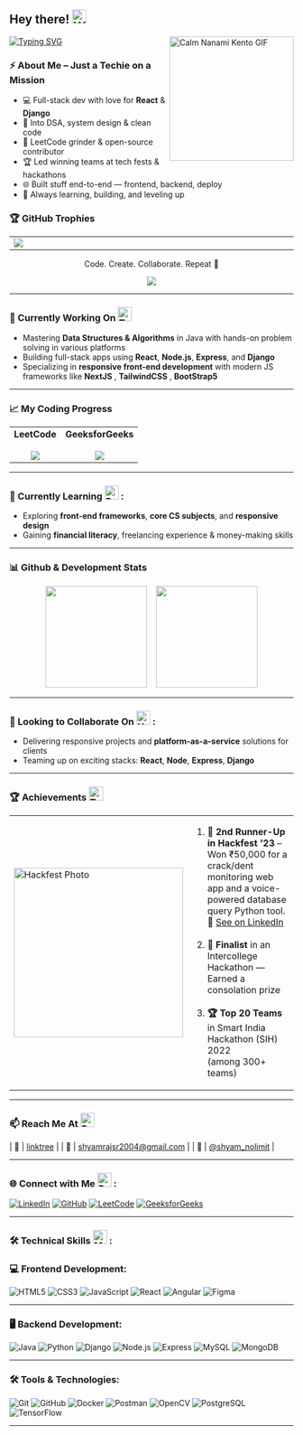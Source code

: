  ## Hey there! <img src="https://raw.githubusercontent.com/Tarikul-Islam-Anik/Animated-Fluent-Emojis/master/Emojis/Hand%20gestures/Waving%20Hand%20Medium-Light%20Skin%20Tone.png" alt="Waving Hand" width="25" height="25" />

<div>

<img align="right" src="https://media.tenor.com/IubIOhixqS4AAAAd/nanami-jujutsu-kaisen.gif" width="220" alt="Calm Nanami Kento GIF"/>

[![Typing SVG](https://readme-typing-svg.demolab.com?font=Kanit&size=21&pause=1000&color=236fff&width=435&lines=This+is+Shyam+!;I'm+a+Java+and+Python+Programmer;Aspiring+SDE+%26+Full+Stack+Developer;Hackathon+Enthusiast+and+Innovator)](https://git.io/typing-svg)


</div>

### ⚡ About Me – Just a Techie on a Mission 

  - 💻 Full-stack dev with love for **React** & **Django**  
  - 🧠 Into DSA, system design & clean code  
  - 🧩 LeetCode grinder & open-source contributor  
  - 🏆 Led winning teams at tech fests & hackathons  
  - 🌐 Built stuff end-to-end — frontend, backend, deploy  
  - 🚀 Always learning, building, and leveling up  



### 🏆 GitHub Trophies
<table align = "center" width="2000">
<tr>
<td width="2000"><img src="https://github-trophies.vercel.app/?username=shyamshyam018&rank=SECRET,SSS,SS,S,AAA,AA&row=2&column=9&theme=gruvbox"></td>
<!-- <td>![](https://github-trophies.vercel.app/?username=shyamshyam018&rank=SECRET,SSS,SS,S,AAA,AA&row=2&column=9&theme=gruvbox)</td> -->
</tr>
</table>


<p align="center">Code. Create. Collaborate. Repeat 💙</p> 
<div align="center"><img src="https://komarev.com/ghpvc/?username=shyamshyam018&label=Profile%20Views&color=0e75b6&style=flat-square" /></div> 

---

### 🔭 Currently Working On <img src="https://raw.githubusercontent.com/Tarikul-Islam-Anik/Animated-Fluent-Emojis/master/Emojis/People%20with%20professions/Man%20Technologist%20Light%20Skin%20Tone.png" alt="Technologist" width="25" height="25" />

- Mastering **Data Structures & Algorithms** in Java with hands-on problem solving  in various platforms 
- Building full-stack apps using **React**, **Node.js**, **Express**, and **Django**  
- Specializing in **responsive front-end development** with modern JS frameworks like **NextJS** , **TailwindCSS** , **BootStrap5**

---

### 📈 My Coding Progress

<div align="center">

<table>
  <tr>
    <td align="center">
      <b>LeetCode</b><br><br>
      <img src="https://leetcard.jacoblin.cool/shyam027?ext=heatmap&theme=dark" />
    </td>
    <td align="center">
      <b>GeeksforGeeks</b><br><br>
      <a href="https://auth.geeksforgeeks.org/user/shyamrajwyx0/practice/">
        <img src="https://geeks-for-geeks-stats-card.vercel.app/?username=shyamrajwyx0&theme=dark" />
      </a>
    </td>
  </tr>
</table>

</div>

---

### 🌱 Currently Learning <img src="https://raw.githubusercontent.com/Tarikul-Islam-Anik/Animated-Fluent-Emojis/master/Emojis/People/Person%20Fencing.png" alt="Person Fencing" width="25" height="25" /> :
- Exploring **front-end frameworks**, **core CS subjects**, and **responsive design**  
- Gaining **financial literacy**, freelancing experience & money-making skills  

---

### 📊 Github & Development Stats

<p align="center">
  <img src="https://github-readme-stats.vercel.app/api?username=shyamshyam018&show_icons=true&hide=issues&hide_border=true&title_color=58a6ff&text_color=c9d1d9&icon_color=79c0ff&bg_color=0d1117" height="180px"/>
  &nbsp;&nbsp;
  <img src="https://github-readme-stats.vercel.app/api/top-langs/?username=shyamshyam018&layout=compact&langs_count=10&hide_border=true&title_color=58a6ff&text_color=c9d1d9&bg_color=0d1117" height="180px"/>
</p>

---

### 👯 Looking to Collaborate On <img src="https://raw.githubusercontent.com/Tarikul-Islam-Anik/Animated-Fluent-Emojis/master/Emojis/Hand%20gestures/Handshake.png" alt="Handshake" width="25" height="25" /> :
- Delivering responsive projects and **platform-as-a-service** solutions for clients  
- Teaming up on exciting stacks: **React**, **Node**, **Express**, **Django**

---

### 🏆 Achievements <img src="https://raw.githubusercontent.com/Tarikul-Islam-Anik/Animated-Fluent-Emojis/master/Emojis/Activities/Trophy.png" alt="Trophy" width="25" height="25" />

<table>
  <tr>
    <td>
      <img src="https://media.licdn.com/dms/image/v2/D5622AQEAKk2wcGXo3g/feedshare-shrink_2048_1536/feedshare-shrink_2048_1536/0/1688629234342?e=1747267200&v=beta&t=xN-gfAx7Rfa6T-fLwDmH9IypQSMLgNdyBdUK5l1b-60" width="300px" alt="Hackfest Photo"/>
    </td>
    <td>
      <ol>
        <li><strong>🏅 2nd Runner-Up in Hackfest '23</strong> – Won ₹50,000 for a <br/>crack/dent monitoring web app and a voice-powered database <br/>query Python tool.  
        <br/>🔗 <a href="https://www.linkedin.com/feed/update/urn:li:activity:7091028031393206272/">See on LinkedIn</a></li><br/>
        <li><strong>🏁 Finalist</strong> in an Intercollege Hackathon — Earned a consolation prize</li><br/>
        <li><strong>🏆 Top 20 Teams</strong> in Smart India Hackathon (SIH) 2022 <br/>(among 300+ teams)</li>
      </0l>
    </td>
  </tr>
</table>

---

### 📫 Reach Me At <img src="https://raw.githubusercontent.com/Tarikul-Islam-Anik/Animated-Fluent-Emojis/master/Emojis/Hand%20gestures/Backhand%20Index%20Pointing%20Down%20Medium-Light%20Skin%20Tone.png" alt="Point Down" width="25" height="25" />

| 📎 | [linktree](https://linktr.ee/shyamraj018) |
| 📧 | [shyamrajsr2004@gmail.com](mailto:shyamrajsr2004@gmail.com) |
| 📸 | [@shyam_nolimit](https://www.instagram.com/shyam_nolimit/) |


---

### 🌐 Connect with Me <img src="https://raw.githubusercontent.com/Tarikul-Islam-Anik/Animated-Fluent-Emojis/master/Emojis/People/Person%20Raising%20Hand.png" alt="Person Raising Hand" width="25" height="25" /> :
[![LinkedIn](https://img.shields.io/badge/-LinkedIn-blue?style=flat-square&logo=LinkedIn&logoColor=white&link=https://www.linkedin.com/in/shyamrajd)](https://www.linkedin.com/in/shyamrajd)
[![GitHub](https://img.shields.io/badge/-GitHub-black?style=flat-square&logo=github&logoColor=white&link=https://github.com/shyamshyam018)](https://github.com/shyamshyam018)
[![LeetCode](https://img.shields.io/badge/-LeetCode-FFA116?style=flat-square&logo=leetcode&logoColor=black&link=https://leetcode.com/shyam027)](https://leetcode.com/yourusername)
[![GeeksforGeeks](https://img.shields.io/badge/-GeeksforGeeks-0F9D58?style=flat-square&logo=geeksforgeeks&logoColor=white&link=https://auth.geeksforgeeks.org/user/yourusername)](https://auth.geeksforgeeks.org/user/shyamrajwyx0)

---

### 🛠️ Technical Skills <img src="https://raw.githubusercontent.com/Tarikul-Islam-Anik/Animated-Fluent-Emojis/master/Emojis/People%20with%20professions/Man%20Detective%20Light%20Skin%20Tone.png" alt="Man Detective Light Skin Tone" width="25" height="25" /> :

### 💻 Frontend Development:
![HTML5](https://img.shields.io/badge/HTML5-E34F26?style=for-the-badge&logo=html5&logoColor=white)
![CSS3](https://img.shields.io/badge/CSS3-1572B6?style=for-the-badge&logo=css3&logoColor=white)
![JavaScript](https://img.shields.io/badge/JavaScript-F7DF1E?style=for-the-badge&logo=javascript&logoColor=black)
![React](https://img.shields.io/badge/React-20232A?style=for-the-badge&logo=react&logoColor=61DAFB)
![Angular](https://img.shields.io/badge/Angular-DD0031?style=for-the-badge&logo=angular&logoColor=white)
![Figma](https://img.shields.io/badge/Figma-F24E1E?style=for-the-badge&logo=figma&logoColor=white)

---

### 🖥️ Backend Development:
![Java](https://img.shields.io/badge/Java-007396?style=for-the-badge&logo=java&logoColor=white)
![Python](https://img.shields.io/badge/Python-3776AB?style=for-the-badge&logo=python&logoColor=white)
![Django](https://img.shields.io/badge/Django-092E20?style=for-the-badge&logo=django&logoColor=white)
![Node.js](https://img.shields.io/badge/Node.js-339933?style=for-the-badge&logo=node.js&logoColor=white)
![Express](https://img.shields.io/badge/Express.js-000000?style=for-the-badge&logo=express&logoColor=white)
![MySQL](https://img.shields.io/badge/MySQL-4479A1?style=for-the-badge&logo=mysql&logoColor=white)
![MongoDB](https://img.shields.io/badge/MongoDB-47A248?style=for-the-badge&logo=mongodb&logoColor=white)

---

### 🛠️ Tools & Technologies:
![Git](https://img.shields.io/badge/Git-F05032?style=for-the-badge&logo=git&logoColor=white)
![GitHub](https://img.shields.io/badge/GitHub-181717?style=for-the-badge&logo=github&logoColor=white)
![Docker](https://img.shields.io/badge/Docker-2496ED?style=for-the-badge&logo=docker&logoColor=white)
![Postman](https://img.shields.io/badge/Postman-FF6C37?style=for-the-badge&logo=postman&logoColor=white)
![OpenCV](https://img.shields.io/badge/OpenCV-5C3EE8?style=for-the-badge&logo=opencv&logoColor=white)
![PostgreSQL](https://img.shields.io/badge/PostgreSQL-336791?style=for-the-badge&logo=postgresql&logoColor=white)
![TensorFlow](https://img.shields.io/badge/TensorFlow-FF6F00?style=for-the-badge&logo=tensorflow&logoColor=white)


---









